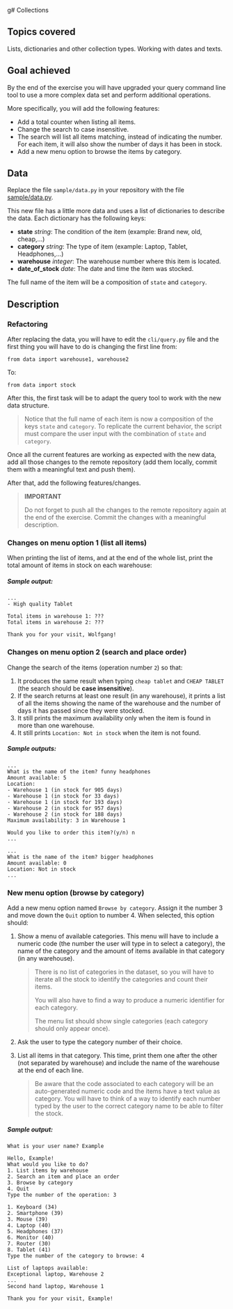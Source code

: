 g# Collections

## Topics covered

Lists, dictionaries and other collection types. Working with dates and texts.

## Goal achieved

By the end of the exercise you will have upgraded your query command line tool to use a more complex data set and perform additional operations.

More specifically, you will add the following features:

- Add a total counter when listing all items.
- Change the search to case insensitive.
- The search will list all items matching, instead of indicating the number. For each item, it will also show the number of days it has been in stock.
- Add a new menu option to browse the items by category.

## Data

Replace the file `sample/data.py` in your repository with the file [sample/data.py](sample/data.py).

This new file has a little more data and uses a list of dictionaries to describe the data. Each dictionary has the following keys:

- **state** *string*: The condition of the item (example: Brand new, old, cheap,...)
- **category** *string*: The type of item (example: Laptop, Tablet, Headphones,...)
- **warehouse** *integer*: The warehouse number where this item is located.
- **date_of_stock** *date*: The date and time the item was stocked.

The full name of the item will be a composition of `state` and `category`.

## Description

### Refactoring

After replacing the data, you will have to edit the `cli/query.py` file and the first thing you will have to do is changing the first line from:

`from data import warehouse1, warehouse2`

To:

`from data import stock`

After this, the first task will be to adapt the query tool to work with the new data structure.

> Notice that the full name of each item is now a composition of the keys `state` and `category`. To replicate the current behavior, the script must compare the user input with the combination of `state` and `category`.

Once all the current features are working as expected with the new data, add all those changes to the remote repository (add them locally, commit them with a meaningful text and push them).

After that, add the following features/changes.

> **IMPORTANT**
>
> Do not forget to push all the changes to the remote repository again at the end of the exercise. Commit the changes with a meaningful description.

### Changes on menu option 1 (list all items)

When printing the list of items, and at the end of the whole list, print the total amount of items in stock on each warehouse:

##### Sample output:

```
...
- High quality Tablet

Total items in warehouse 1: ???
Total items in warehouse 2: ???

Thank you for your visit, Wolfgang!
```

### Changes on menu option 2 (search and place order)

Change the search of the items (operation number `2`) so that:

1. It produces the same result when typing `cheap tablet` and `CHEAP TABLET` (the search should be **case insensitive**).
1. If the search returns at least one result (in any warehouse), it prints a list of all the items showing the name of the warehouse and the number of days it has passed since they were stocked.
2. It still prints the maximum availability only when the item is found in more than one warehouse.
3. It still prints `Location: Not in stock` when the item is not found.

##### Sample outputs:

```
...
What is the name of the item? funny headphones
Amount available: 5
Location:
- Warehouse 1 (in stock for 905 days)
- Warehouse 1 (in stock for 33 days)
- Warehouse 1 (in stock for 193 days)
- Warehouse 2 (in stock for 957 days)
- Warehouse 2 (in stock for 188 days)
Maximum availability: 3 in Warehouse 1

Would you like to order this item?(y/n) n
...
```
```
...
What is the name of the item? bigger headphones
Amount available: 0
Location: Not in stock
...
```

### New menu option (browse by category)

Add a new menu option named `Browse by category`. Assign it the number 3 and move down the `Quit` option to number 4. When selected, this option should:

1. Show a menu of available categories. This menu will have to include a numeric code (the number the user will type in to select a category), the name of the category and the amount of items available in that category (in any warehouse).

    > There is no list of categories in the dataset, so you will have to iterate all the stock to identify the categories and count their items.
    >
    > You will also have to find a way to produce a numeric identifier for each category.
    >
    > The menu list should show single categories (each category should only appear once).

1. Ask the user to type the category number of their choice.
1. List all items in that category. This time, print them one after the other (not separated by warehouse) and include the name of the warehouse at the end of each line.

    > Be aware that the code associated to each category will be an auto-generated numeric code and the items have a text value as category. You will have to think of a way to identify each number typed by the user to the correct category name to be able to filter the stock.

##### Sample output:

```
What is your user name? Example

Hello, Example!
What would you like to do?
1. List items by warehouse
2. Search an item and place an order
3. Browse by category
4. Quit
Type the number of the operation: 3

1. Keyboard (34)
2. Smartphone (39)
3. Mouse (39)
4. Laptop (40)
5. Headphones (37)
6. Monitor (40)
7. Router (30)
8. Tablet (41)
Type the number of the category to browse: 4

List of laptops available:
Exceptional laptop, Warehouse 2
...
Second hand laptop, Warehouse 1

Thank you for your visit, Example!
```
